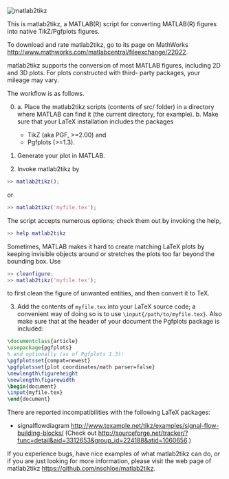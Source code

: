 ![matlab2tikz](https://raw.githubusercontent.com/wiki/nschloe/matlab2tikz/matlab2tikz.png)

This is matlab2tikz, a MATLAB(R) script for converting MATLAB(R) figures into
native TikZ/Pgfplots figures.

To download and rate matlab2tikz, go to its page on MathWorks 
http://www.mathworks.com/matlabcentral/fileexchange/22022.

matlab2tikz supports the conversion of most MATLAB figures,
including 2D and 3D plots. For plots constructed with third-
party packages, your mileage may vary.

The workflow is as follows.

0. a. Place the matlab2tikz scripts (contents of src/ folder) in a directory
      where MATLAB can find it (the current directory, for example).
   b. Make sure that your LaTeX installation includes the packages
     * TikZ (aka PGF, >=2.00) and
     * Pgfplots (>=1.3).

1. Generate your plot in MATLAB.

2. Invoke matlab2tikz by
```matlab
>> matlab2tikz();
```
   or
```matlab
>> matlab2tikz('myfile.tex');
```
  The script accepts numerous options; check them out by invoking the help,
```matlab
>> help matlab2tikz
```
Sometimes, MATLAB makes it hard to create matching LaTeX plots by keeping
invisible objects around or stretches the plots too far beyond the bounding box.
Use
```matlab
>> cleanfigure;
>> matlab2tikz('myfile.tex');
```
to first clean the figure of unwanted entities, and then convert it to TeX.

3. Add the contents of `myfile.tex` into your LaTeX source code; a
   convenient way of doing so is to use `\input{/path/to/myfile.tex}`.
   Also make sure that at the header of your document the Pgfplots package
   is included:
```latex
\documentclass{article}
\usepackage{pgfplots}
% and optionally (as of Pgfplots 1.3):
\pgfplotsset{compat=newest}
\pgfplotsset{plot coordinates/math parser=false}
\newlength\figureheight
\newlength\figurewidth
\begin{document}
\input{myfile.tex}
\end{document}
```

There are reported incompatibilities with the following LaTeX packages:
   * signalflowdiagram <http://www.texample.net/tikz/examples/signal-flow-building-blocks/>
     (Check out <http://sourceforge.net/tracker/?func=detail&aid=3312653&group_id=224188&atid=1060656>.)

If you experience bugs, have nice examples of what matlab2tikz can do, or if
you are just looking for more information, please visit the web page of
matlab2tikz <https://github.com/nschloe/matlab2tikz>.
